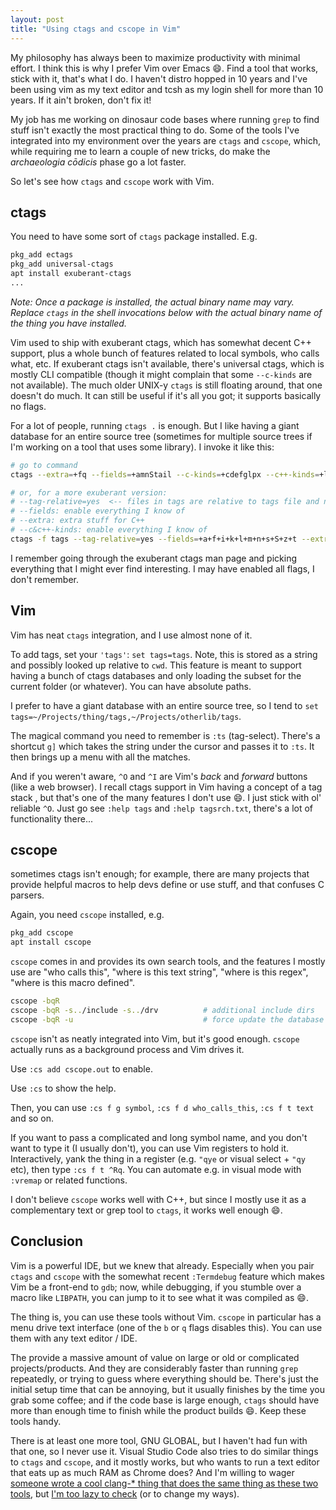 ```yaml
---
layout: post
title: "Using ctags and cscope in Vim"
---
```

My philosophy has always been to maximize productivity with minimal effort. I think this is why I prefer Vim over Emacs :smile:.
Find a tool that works, stick with it, that's what I do. I haven't distro hopped in 10 years and I've been using vim as my text 
editor and tcsh as my login shell for more than 10 years. If it ain't broken, don't fix it!

My job has me working on dinosaur code bases where running `grep` to find stuff isn't exactly the most practical thing to do. 
Some of the tools I've integrated into my environment over the years are `ctags` and `cscope`, which, while requiring me
to learn a couple of new tricks, do make the *archaeologia cōdicis* phase go a lot faster.

So let's see how `ctags` and `cscope` work with Vim.

ctags
-----

You need to have some sort of `ctags` package installed. E.g.

```sh
pkg_add ectags
pkg_add universal-ctags
apt install exuberant-ctags
...
```

*Note: Once a package is installed, the actual binary name may vary. Replace `ctags` in the shell invocations below with the actual binary name of the thing you have installed.*

Vim used to ship with exuberant ctags, which has somewhat decent C++ support, plus a whole bunch of features related to local symbols, who calls what, etc.
If exuberant ctags isn't available, there's universal ctags, which is mostly CLI compatible (though it might complain that some `--c-kinds` are not available). The much older UNIX-y `ctags` is still floating around, that one doesn't do much. It can still be useful if it's all you got; it supports basically no flags.

For a lot of people, running `ctags .` is enough. But I like having a giant database for an entire source tree (sometimes for multiple source trees if
I'm working on a tool that uses some library). I invoke it like this:

```sh
# go to command
ctags --extra=+fq --fields=+amnStail --c-kinds=+cdefglpx --c++-kinds=+lpx -f tags -R .

# or, for a more exuberant version:
# --tag-relative=yes  <-- files in tags are relative to tags file and not to cwd
# --fields: enable everything I know of
# --extra: extra stuff for C++
# --c&c++-kinds: enable everything I know of
ctags -f tags --tag-relative=yes --fields=+a+f+i+k+l+m+n+s+S+z+t --extra=+f+q --c-kinds=+c+d+e+f+g+l+m+n+p+s+t+u+v+x --c++-kinds=+c+d+e+f+g+l+m+n+p+s+t+u+v+x -R .
```

I remember going through the exuberant ctags man page and picking everything that I might ever find interesting. I may have enabled all flags, I don't remember.

Vim
---

Vim has neat `ctags` integration, and I use almost none of it.

To add tags, set your `'tags'`: `set tags=tags`. Note, this is stored as a string and possibly looked up relative to `cwd`. This feature is meant to support having a 
bunch of ctags databases and only loading the subset for the current folder (or whatever). You can have absolute paths.

I prefer to have a giant database with an entire source tree, so I tend to `set tags=~/Projects/thing/tags,~/Projects/otherlib/tags`. 

The magical command you need to remember is `:ts` (tag-select). There's a shortcut `g]` which takes the string under the cursor and passes it to `:ts`. It then
brings up a menu with all the matches.

And if you weren't aware, `^O` and `^I` are Vim's *back* and *forward* buttons (like a web browser). I recall ctags support in Vim having a concept of a tag stack , but that's
one of the many features I don't use :smile:. I just stick with ol' reliable `^O`. Just go see `:help tags` and `:help tagsrch.txt`, there's a lot of functionality there...

cscope
------

sometimes ctags isn't enough; for example, there are many projects that provide helpful macros to help devs define or use stuff, and that confuses C parsers.

Again, you need `cscope` installed, e.g.

```sh
pkg_add cscope
apt install cscope
```

`cscope` comes in and provides its own search tools, and the features I mostly use are "who calls this", "where is this text string", "where is this regex", "where is this macro defined".

```sh
cscope -bqR
cscope -bqR -s../include -s../drv          # additional include dirs
cscope -bqR -u                             # force update the database
```

`cscope` isn't as neatly integrated into Vim, but it's good enough. `cscope` actually runs as a background process and Vim drives it.

Use `:cs add cscope.out` to enable.

Use `:cs` to show the help.

Then, you can use `:cs f g symbol`, `:cs f d who_calls_this`, `:cs f t text` and so on.

If you want to pass a complicated and long symbol name, and you don't want to type it (I usually don't), you can use Vim registers to hold it. 
Interactively, yank the thing in a register (e.g. `"qye` or visual select + `"qy` etc), then type `:cs f t ^Rq`. You can automate e.g. in visual mode
with `:vremap` or related functions.

I don't believe `cscope` works well with C++, but since I mostly use it as a complementary text or grep tool to `ctags`, it works well enough :smile:.

Conclusion
----------

Vim is a powerful IDE, but we knew that already. Especially when you pair `ctags` and `cscope` with the somewhat recent `:Termdebug` feature which makes Vim be a front-end to `gdb`; now, while debugging, if you stumble over a macro like `LIBPATH`, you can jump to it to see what it was compiled as :smile:.

The thing is, you can use these tools without Vim. `cscope` in particular has a menu drive text interface (one of the `b` or `q` flags disables this). You can use them
with any text editor / IDE.

The provide a massive amount of value on large or old or complicated projects/products. And they are considerably faster than running `grep` repeatedly, or trying
to guess where everything should be. There's just the initial setup time that can be annoying, but it usually finishes by the time you grab some coffee; and if the code base is large enough, `ctags` should have more than enough time to finish while the product builds :smile:. Keep these tools handy.

There is at least one more tool, GNU GLOBAL, but I haven't had fun with that one, so I never use it. Visual Studio Code also tries to do similar things to `ctags`
and `cscope`, and it mostly works, but who wants to run a text editor that eats up as much RAM as Chrome does? And I'm willing to wager [someone wrote a cool clang-\* thing that does the same thing as these two tools](https://duckduckgo.com/?q=clang+based+ctags), but [I'm too lazy to check](https://stackoverflow.com/a/48414520) (or to change my ways).
